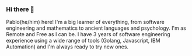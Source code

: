 ### Hi there 👋
Pablo(he/him) here!
I'm a big learner of everything, from software engineering and mathematics to ancient languages and psychology. I'm as Remote and Free as I can be.
I have 3 years of software engineering experience using a wide range of tools (Golang, Javascript, IBM Automation) and I'm always ready to try new ones. 
